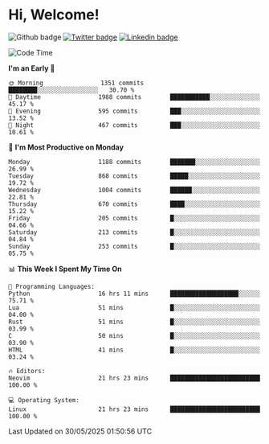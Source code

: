   # Hi, Welcome!
  ![Github badge](https://img.shields.io/github/followers/kraken-afk.svg?style=social&label=Follow&maxAge=2592000)
  [![Twitter badge](https://img.shields.io/badge/-Twitter-00acee?style=flat-square&logo=Twitter&logoColor=white)](https://twitter.com/trshppl)
  [![Linkedin badge](https://img.shields.io/badge/LinkedIn-0077B5?style=flat-square&logo=linkedin&logoColor=white)](https://www.linkedin.com/in/noveanrer)
<!--START_SECTION:waka-->
![Code Time](http://img.shields.io/badge/Code%20Time-990%20hrs%204%20mins-blue)

**I'm an Early 🐤** 

```text
🌞 Morning                1351 commits        ████████░░░░░░░░░░░░░░░░░   30.70 % 
🌆 Daytime                1988 commits        ███████████░░░░░░░░░░░░░░   45.17 % 
🌃 Evening                595 commits         ███░░░░░░░░░░░░░░░░░░░░░░   13.52 % 
🌙 Night                  467 commits         ███░░░░░░░░░░░░░░░░░░░░░░   10.61 % 
```
📅 **I'm Most Productive on Monday** 

```text
Monday                   1188 commits        ███████░░░░░░░░░░░░░░░░░░   26.99 % 
Tuesday                  868 commits         █████░░░░░░░░░░░░░░░░░░░░   19.72 % 
Wednesday                1004 commits        ██████░░░░░░░░░░░░░░░░░░░   22.81 % 
Thursday                 670 commits         ████░░░░░░░░░░░░░░░░░░░░░   15.22 % 
Friday                   205 commits         █░░░░░░░░░░░░░░░░░░░░░░░░   04.66 % 
Saturday                 213 commits         █░░░░░░░░░░░░░░░░░░░░░░░░   04.84 % 
Sunday                   253 commits         █░░░░░░░░░░░░░░░░░░░░░░░░   05.75 % 
```


📊 **This Week I Spent My Time On** 

```text
💬 Programming Languages: 
Python                   16 hrs 11 mins      ███████████████████░░░░░░   75.71 % 
Lua                      51 mins             █░░░░░░░░░░░░░░░░░░░░░░░░   04.00 % 
Rust                     51 mins             █░░░░░░░░░░░░░░░░░░░░░░░░   03.99 % 
C                        50 mins             █░░░░░░░░░░░░░░░░░░░░░░░░   03.90 % 
HTML                     41 mins             █░░░░░░░░░░░░░░░░░░░░░░░░   03.24 % 

🔥 Editors: 
Neovim                   21 hrs 23 mins      █████████████████████████   100.00 % 

💻 Operating System: 
Linux                    21 hrs 23 mins      █████████████████████████   100.00 % 
```


 Last Updated on 30/05/2025 01:50:56 UTC
<!--END_SECTION:waka-->